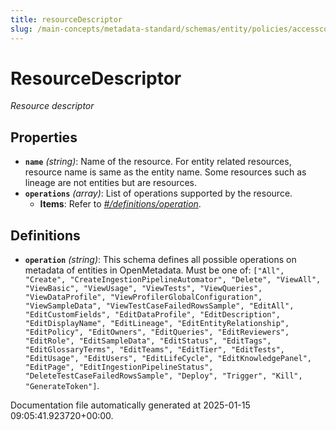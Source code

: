 ```yaml
---
title: resourceDescriptor
slug: /main-concepts/metadata-standard/schemas/entity/policies/accesscontrol/resourcedescriptor
---
```


# ResourceDescriptor

*Resource descriptor*

## Properties

- **`name`** *(string)*: Name of the resource. For entity related resources, resource name is same as the entity name. Some resources such as lineage are not entities but are resources.
- **`operations`** *(array)*: List of operations supported by the resource.
  - **Items**: Refer to *[#/definitions/operation](#definitions/operation)*.
## Definitions

- **`operation`** *(string)*: This schema defines all possible operations on metadata of entities in OpenMetadata. Must be one of: `["All", "Create", "CreateIngestionPipelineAutomator", "Delete", "ViewAll", "ViewBasic", "ViewUsage", "ViewTests", "ViewQueries", "ViewDataProfile", "ViewProfilerGlobalConfiguration", "ViewSampleData", "ViewTestCaseFailedRowsSample", "EditAll", "EditCustomFields", "EditDataProfile", "EditDescription", "EditDisplayName", "EditLineage", "EditEntityRelationship", "EditPolicy", "EditOwners", "EditQueries", "EditReviewers", "EditRole", "EditSampleData", "EditStatus", "EditTags", "EditGlossaryTerms", "EditTeams", "EditTier", "EditTests", "EditUsage", "EditUsers", "EditLifeCycle", "EditKnowledgePanel", "EditPage", "EditIngestionPipelineStatus", "DeleteTestCaseFailedRowsSample", "Deploy", "Trigger", "Kill", "GenerateToken"]`.


Documentation file automatically generated at 2025-01-15 09:05:41.923720+00:00.
